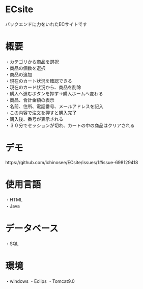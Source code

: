 # ECsite
バックエンドに力をいれたECサイトです

<h1>概要</h1>
・カテゴリから商品を選択<br>
・商品の個数を選択<br>
・商品の追加<br>
・現在のカート状況を確認できる<br>
・現在のカード状況から、商品を削除<br>
・購入へ進むボタンを押す→購入ホームへ変わる<br>
・商品、合計金額の表示<br>
・名前、住所、電話番号、メールアドレスを記入<br>
・この内容で注文を押すと購入完了<br>
・購入後、番号が表示される<br>
・３０分でセッションが切れ、カートの中の商品はクリアされる<br>

<h1>デモ</h1>
  https://github.com/ichinosee/ECsite/issues/1#issue-698129418
  
<h1>使用言語</h1>
・HTML<br>
・Java<br>

<h1>データベース</h1>
・SQL


<h1>環境</h1>
・windows
・Eclips
・Tomcat9.0

  
